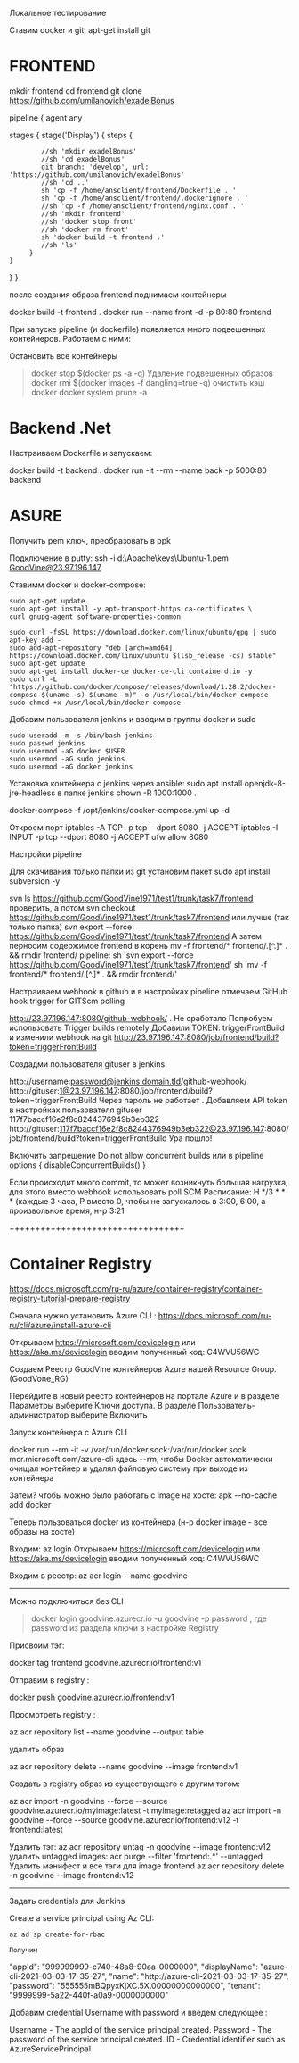 Локальное тестирование

Ставим docker и git: apt-get install git

# FRONTEND

mkdir frontend
cd frontend
git clone https://github.com/umilanovich/exadelBonus

pipeline { 
    agent any

stages {
    stage('Display') {
        steps {
            
            //sh 'mkdir exadelBonus'
            //sh 'cd exadelBonus'
            git branch: 'develop', url: 'https://github.com/umilanovich/exadelBonus'
            //sh 'cd ..'
            sh 'cp -f /home/ansclient/frontend/Dockerfile . '
            sh 'cp -f /home/ansclient/frontend/.dockerignore . '
            //sh 'cp -f /home/ansclient/frontend/nginx.conf . '
            //sh 'mkdir frontend'
            //sh 'docker stop front'
            //sh 'docker rm front'
            sh 'docker build -t frontend .'
            //sh 'ls'
         }
    }
}
}

после создания образа frontend поднимаем контейнеры

docker build -t frontend .
docker run --name front -d -p 80:80 frontend

При запуске pipeline (и dockerfile) появляется много подвешенных контейнеров. Работаем с ними:

Остановить все контейнеры
> docker stop $(docker ps -a -q)
Удаление подвешенных образов
> docker rmi $(docker images -f dangling=true -q)
очистить кэш docker
> docker system prune -a  


# Backend   .Net 

Настраиваем Dockerfile и запускаем:

docker build -t backend .
docker run  -it --rm  --name back -p 5000:80  backend



#  ASURE


Получить pem ключ, преобразовать в ppk

Подключение в putty:
	ssh -i d:\Apache\keys\Ubuntu-1.pem GoodVine@23.97.196.147


Ставимм docker и docker-compose:

	sudo apt-get update 
	sudo apt-get install -y apt-transport-https ca-certificates \
	curl gnupg-agent software-properties-common 

	sudo curl -fsSL https://download.docker.com/linux/ubuntu/gpg | sudo apt-key add - 
	sudo add-apt-repository "deb [arch=amd64] https://download.docker.com/linux/ubuntu $(lsb_release -cs) stable" 
	sudo apt-get update 
	sudo apt-get install docker-ce docker-ce-cli containerd.io -y
	sudo curl -L "https://github.com/docker/compose/releases/download/1.28.2/docker-compose-$(uname -s)-$(uname -m)" -o /usr/local/bin/docker-compose 
	sudo chmod +x /usr/local/bin/docker-compose   
	
Добавим пользователя jenkins и вводим в группы docker и sudo

	sudo useradd -m -s /bin/bash jenkins	
	sudo passwd jenkins
	sudo usermod -aG docker $USER
	sudo usermod -aG sudo jenkins
	sudo usermod -aG docker jenkins	

Установка контейнера с jenkins через ansible:
sudo apt install openjdk-8-jre-headless
в папке jenkins   chown -R 1000:1000 .

docker-compose -f /opt/jenkins/docker-compose.yml up -d

Откроем порт 
iptables -A TCP -p tcp --dport 8080 -j ACCEPT
iptables -I INPUT -p tcp --dport 8080 -j ACCEPT
ufw allow 8080



Настройки pipeline

Для скачивания только папки из git установим пакет
sudo apt install subversion -y

svn ls https://github.com/GoodVine1971/test1/trunk/task7/frontend       проверить, а потом
svn checkout https://github.com/GoodVine1971/test1/trunk/task7/frontend   или лучше (так только папка)
svn export --force https://github.com/GoodVine1971/test1/trunk/task7/frontend
А затем перносим содержимое frontend в корень
mv -f frontend/* frontend/.[^.]* . && rmdir frontend/
pipeline:
sh 'svn export --force https://github.com/GoodVine1971/test1/trunk/task7/frontend'
sh 'mv -f frontend/* frontend/.[^.]* . && rmdir frontend/'




Настраиваем webhook в github и в настройках pipeline отмечаем GitHub hook trigger for GITScm polling

http://23.97.196.147:8080/github-webhook/ .
Не сработало
Попробуем использовать Trigger builds remotely
Добавили TOKEN: triggerFrontBuild
и изменили  webhook на git 
http://23.97.196.147:8080/job/frontend/build?token=triggerFrontBuild

Создадми пользователя gituser в jenkins

http://username:password@jenkins.domain.tld/github-webhook/
http://gituser:1@23.97.196.147:8080/job/frontend/build?token=triggerFrontBuild
 Через пароль не работает . Добавляем API token в настройках пользователя gituser
117f7baccf16e2f8c8244376949b3eb322
http://gituser:117f7baccf16e2f8c8244376949b3eb322@23.97.196.147:8080/job/frontend/build?token=triggerFrontBuild
 Ура пошло!
 
 Включить запрещение Do not allow concurrent builds
 или в pipeline 
 options {
disableConcurrentBuilds()
}
 
 Если происходит много commit, то  может возникнуть большая нагрузка, для этого вместо webhook использовать poll SCM
 Расписание:  H */3 * * *   (каждые 3 часа, Р вместо 0, чтобы не запускалось в 3:00, 6:00, а произвольное время, н-р 3:21
 
 
++++++++++++++++++++++++++++++++++


# Container Registry
https://docs.microsoft.com/ru-ru/azure/container-registry/container-registry-tutorial-prepare-registry

Сначала нужно установить Azure CLI : https://docs.microsoft.com/ru-ru/cli/azure/install-azure-cli


Открываем https://microsoft.com/devicelogin   или https://aka.ms/devicelogin вводим полученный код: C4WVU56WC 

Создаем Реестр GoodVine  контейнеров Azure  нашей Resource Group.  (GoodVone_RG)

Перейдите в новый реестр контейнеров на портале Azure и в разделе Параметры выберите Ключи доступа. В разделе Пользователь-администратор выберите Включить

Запуск контейнера с Azure CLI 

docker run --rm -it  -v /var/run/docker.sock:/var/run/docker.sock  mcr.microsoft.com/azure-cli   здесь --rm, чтобы Docker автоматически очищал контейнер и удалял файловую систему при выходе из контейнера

Затем? чтобы можно было работать с image на хосте:
apk --no-cache add docker

Теперь пользоваться docker из контейнера (н-р docker image - все образы на хосте)

Входим: az login
Открываем https://microsoft.com/devicelogin   или https://aka.ms/devicelogin вводим полученный код: C4WVU56WC 

Входим в реестр:
az acr login --name goodvine   
_______________________________


Можно подключиться без CLI 
> docker login goodvine.azurecr.io -u goodvine -p password  , где password из раздела ключи в настройке Registry

Присвоим тэг:

docker tag frontend goodvine.azurecr.io/frontend:v1

Отправим в registry :

docker push goodvine.azurecr.io/frontend:v1 

Просмотреть registry :

az acr repository list --name goodvine --output table

удалить образ

az acr repository delete --name goodvine --image frontend:v1

Создать в registry образ из существующего с другим тэгом:

az acr import -n goodvine --force --source goodvine.azurecr.io/myimage:latest -t myimage:retagged 
az acr import -n goodvine --force --source goodvine.azurecr.io/frontend:v12 -t frontend:latest

Удалить тэг:
az acr repository untag -n goodvine --image frontend:v12
удалить untagged images:
acr purge --filter 'frontend:.*'  --untagged
Удалить манифест и все тэги  для image frontend
az acr repository delete -n goodvine --image frontend:v12

_______________________________

Задать credentials для Jenkins 

Create a service principal using Az CLI:

    az ad sp create-for-rbac
	
	Получим
  "appId": "999999999-c740-48a8-90aa-0000000",
  "displayName": "azure-cli-2021-03-03-17-35-27",
  "name": "http://azure-cli-2021-03-03-17-35-27",
  "password": "555555mBQpyxKjXC.5X.00000000000000",
  "tenant": "9999999-5a22-440f-a0a9-0000000000"
	
Добавим credential  Username with password и введем следующее :

Username - The appId of the service principal created.
Password - The password of the service principal created.
ID - Credential identifier such as AzureServicePrincipal
	

